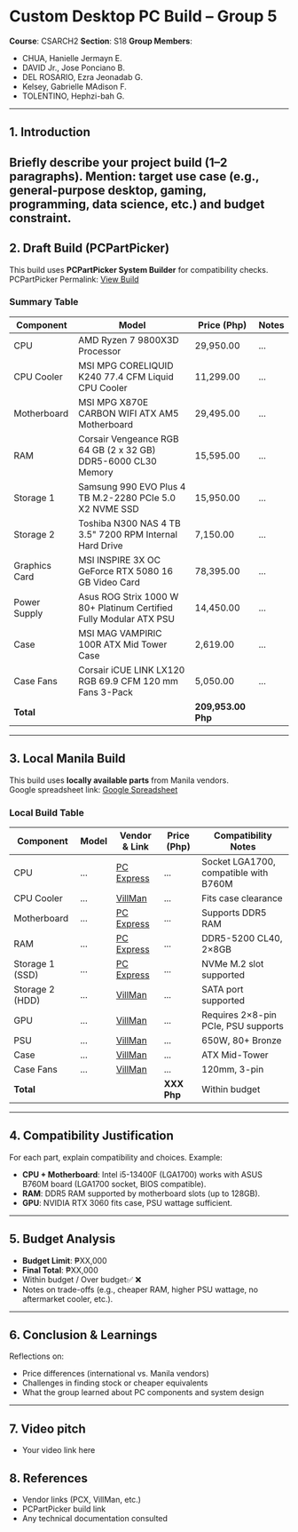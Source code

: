 # Custom Desktop PC Build – Group 5
**Course**: CSARCH2
**Section**: S18
**Group Members**:
- CHUA, Hanielle Jermayn E.
- DAVID Jr., Jose Ponciano B.
- DEL ROSARIO, Ezra Jeonadab G.
- Kelsey, Gabrielle MAdison F.
- TOLENTINO, Hephzi-bah G.
---
## 1. Introduction
Briefly describe your project build (1–2 paragraphs).
Mention: target use case (e.g., general-purpose desktop, gaming, programming, data
science, etc.) and budget constraint.
---
## 2. Draft Build (PCPartPicker)

This build uses **PCPartPicker System Builder** for compatibility checks.  
PCPartPicker Permalink: [View Build](https://pcpartpicker.com/list/Ct79gn)

### Summary Table

| Component       | Model                                                                 | Price (Php) | Notes |
|-----------------|-----------------------------------------------------------------------|------------|-------|
| CPU             | AMD Ryzen 7 9800X3D Processor                                         | 29,950.00  | ...   |
| CPU Cooler      | MSI MPG CORELIQUID K240 77.4 CFM Liquid CPU Cooler                    | 11,299.00  | ...   |
| Motherboard     | MSI MPG X870E CARBON WIFI ATX AM5 Motherboard                          | 29,495.00  | ...   |
| RAM             | Corsair Vengeance RGB 64 GB (2 x 32 GB) DDR5-6000 CL30 Memory         | 15,595.00  | ...   |
| Storage 1       | Samsung 990 EVO Plus 4 TB M.2-2280 PCIe 5.0 X2 NVME SSD                | 15,950.00  | ...   |
| Storage 2       | Toshiba N300 NAS 4 TB 3.5" 7200 RPM Internal Hard Drive               | 7,150.00   | ...   |
| Graphics Card   | MSI INSPIRE 3X OC GeForce RTX 5080 16 GB Video Card                    | 78,395.00  | ...   |
| Power Supply    | Asus ROG Strix 1000 W 80+ Platinum Certified Fully Modular ATX PSU     | 14,450.00  | ...   |
| Case            | MSI MAG VAMPIRIC 100R ATX Mid Tower Case                               | 2,619.00   | ...   |
| Case Fans       | Corsair iCUE LINK LX120 RGB 69.9 CFM 120 mm Fans 3-Pack               | 5,050.00   | ...   |
| **Total**       |                                                                       | **209,953.00 Php** |       |

---

## 3. Local Manila Build

This build uses **locally available parts** from Manila vendors.  
Google spreadsheet link: [Google Spreadsheet](https://docs.google.com/spreadsheets/d/1QFp601a3384uDLgv6WmUa4ozeFfU8IHEMpDfyJIUZ80/edit?usp=sharing)

### Local Build Table

| Component        | Model | Vendor & Link      | Price (Php) | Compatibility Notes                  |
|------------------|-------|------------------|-------------|-------------------------------------|
| CPU              | ...   | [PC Express](link)| ...         | Socket LGA1700, compatible with B760M |
| CPU Cooler       | ...   | [VillMan](link)   | ...         | Fits case clearance                  |
| Motherboard      | ...   | [PC Express](link)| ...         | Supports DDR5 RAM                    |
| RAM              | ...   | [PC Express](link)| ...         | DDR5-5200 CL40, 2×8GB                |
| Storage 1 (SSD)  | ...   | [PC Express](link)| ...         | NVMe M.2 slot supported              |
| Storage 2 (HDD)  | ...   | [VillMan](link)   | ...         | SATA port supported                  |
| GPU              | ...   | [VillMan](link)   | ...         | Requires 2×8-pin PCIe, PSU supports |
| PSU              | ...   | [VillMan](link)   | ...         | 650W, 80+ Bronze                     |
| Case             | ...   | [VillMan](link)   | ...         | ATX Mid-Tower                        |
| Case Fans        | ...   | [VillMan](link)   | ...         | 120mm, 3-pin                         |
| **Total**        |       |                   | **XXX Php** | Within budget                        |

---
## 4. Compatibility Justification
For each part, explain compatibility and choices.
Example:
- **CPU + Motherboard**: Intel i5-13400F (LGA1700) works with ASUS B760M board
(LGA1700 socket, BIOS compatible).
- **RAM**: DDR5 RAM supported by motherboard slots (up to 128GB).
- **GPU**: NVIDIA RTX 3060 fits case, PSU wattage sufficient.
---
## 5. Budget Analysis
- **Budget Limit**: ₱XX,000
- **Final Total**: ₱XX,000
- Within budget / Over budget✅ ❌
- Notes on trade-offs (e.g., cheaper RAM, higher PSU wattage, no aftermarket
cooler, etc.).
---
## 6. Conclusion & Learnings
Reflections on:
- Price differences (international vs. Manila vendors)
- Challenges in finding stock or cheaper equivalents
- What the group learned about PC components and system design
---
## 7. Video pitch
- Your video link here
## 8. References
- Vendor links (PCX, VillMan, etc.)
- PCPartPicker build link
- Any technical documentation consulted
